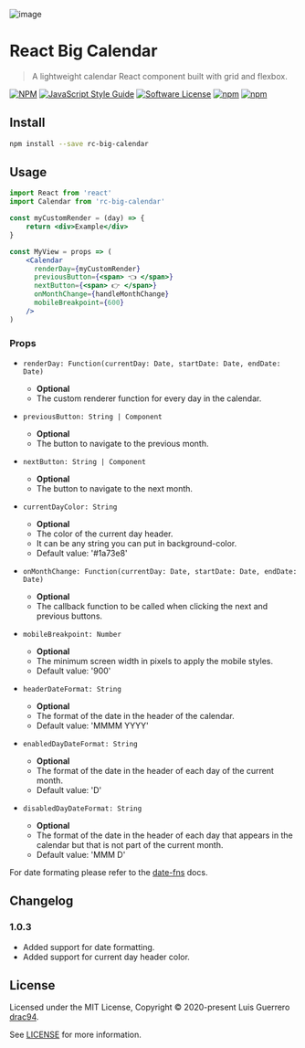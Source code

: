 ![image](https://user-images.githubusercontent.com/1719915/80829582-0ce29380-8bad-11ea-9c61-dd8e4d47f268.png)

# React Big Calendar

> A lightweight calendar React component built with grid and flexbox.

[![NPM](https://img.shields.io/npm/v/rc-big-calendar.svg)](https://www.npmjs.com/package/rc-big-calendar) [![JavaScript Style Guide](https://img.shields.io/badge/code_style-standard-brightgreen.svg)](https://standardjs.com)
[![Software License](https://img.shields.io/badge/license-MIT-brightgreen.svg)](LICENSE.md)
[![npm](https://img.shields.io/npm/dt/rc-big-calendar.svg)](https://www.npmjs.com/package/rc-big-calendar)
[![npm](https://img.shields.io/npm/dw/rc-big-calendar.svg)](https://www.npmjs.com/package/rc-big-calendar)

## Install

```bash
npm install --save rc-big-calendar
```

## Usage

```jsx
import React from 'react'
import Calendar from 'rc-big-calendar'

const myCustomRender = (day) => {
    return <div>Example</div>
}

const MyView = props => (
    <Calendar
      renderDay={myCustomRender}
      previousButton={<span> 👈 </span>}
      nextButton={<span> 👉 </span>}
      onMonthChange={handleMonthChange}
      mobileBreakpoint={600} 
    />
)
```


### Props

- `renderDay: Function(currentDay: Date, startDate: Date, endDate: Date)`
  - **Optional**
  - The custom renderer function for every day in the calendar.

- `previousButton: String | Component` 
  - **Optional**
  - The button to navigate to the previous month.

- `nextButton: String | Component` 
  - **Optional**
  - The button to navigate to the next month.

- `currentDayColor: String` 
  - **Optional**
  - The color of the current day header.
  - It can be any string you can put in background-color.
  - Default value: '#1a73e8'

- `onMonthChange: Function(currentDay: Date, startDate: Date, endDate: Date)`
  - **Optional**
  - The callback function to be called when clicking the next and previous buttons.

- `mobileBreakpoint: Number` 
  - **Optional**
  - The minimum screen width in pixels to apply the mobile styles.
  - Default value: '900'

- `headerDateFormat: String` 
  - **Optional**
  - The format of the date in the header of the calendar.
  - Default value: 'MMMM YYYY'

- `enabledDayDateFormat: String` 
  - **Optional**
  - The format of the date in the header of each day of the current month.
  - Default value: 'D'

- `disabledDayDateFormat: String` 
  - **Optional**
  - The format of the date in the header of each day that appears in the calendar but that is not part of the current month.
  - Default value: 'MMM D'

For date formating please refer to the [date-fns](https://date-fns.org/v1.28.5/docs/format) docs.

## Changelog

### 1.0.3

- Added support for date formatting.
- Added support for current day header color.

## License

Licensed under the MIT License, Copyright © 2020-present Luis Guerrero [drac94](https://github.com/drac94).

See [LICENSE](./LICENSE) for more information.
